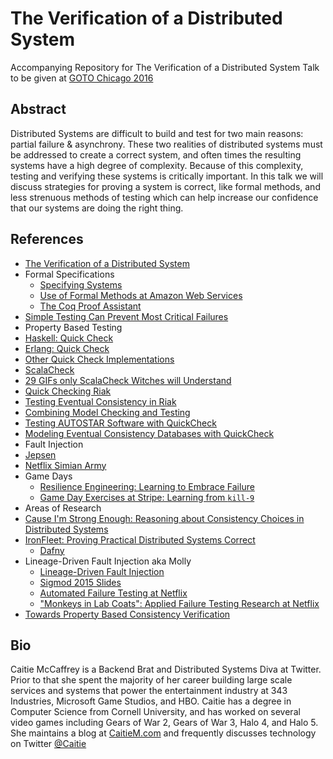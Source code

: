# The Verification of a Distributed System
Accompanying Repository for The Verification of a Distributed System Talk to be given at [GOTO Chicago 2016](http://gotocon.com/chicago-2016)

## Abstract
Distributed Systems are difficult to build and test for two main reasons: partial failure & asynchrony.  These two realities of distributed systems must be addressed to create a correct system, and often times the resulting systems have a high degree of complexity.  Because of this complexity, testing and verifying these systems is critically important.  In this talk we will discuss strategies for proving a system is correct, like formal methods, and less strenuous methods of testing which can help increase our confidence that our systems are doing the right thing.

## References
* [The Verification of a Distributed System](http://queue.acm.org/detail.cfm?id=2889274)
* Formal Specifications
  * [Specifying Systems](http://research.microsoft.com/en-us/um/people/lamport/tla/book-02-08-08.pdf)
  * [Use of Formal Methods at Amazon Web Services](http://research.microsoft.com/en-us/um/people/lamport/tla/formal-methods-amazon.pdf)
  * [The Coq Proof Assistant](https://coq.inria.fr/)
* [Simple Testing Can Prevent Most Critical Failures](https://www.usenix.org/system/files/conference/osdi14/osdi14-paper-yuan.pdf)
* Property Based Testing
 * [Haskell: Quick Check](https://hackage.haskell.org/package/QuickCheck)
 * [Erlang: Quick Check](http://www.quviq.com/products/erlang-quickcheck/)
 * [Other Quick Check Implementations](https://en.wikipedia.org/wiki/QuickCheck)
 * [ScalaCheck](https://www.scalacheck.org/)
 * [29 GIFs only ScalaCheck Witches will Understand](http://nerd.kelseyinnis.com/blog/2015/01/14/29-GIFs-only-scalacheck-witches-will-understand/)
 * [Quick Checking Riak](https://skillsmatter.com/skillscasts/4505-quickchecking-riak)
 * [Testing Eventual Consistency in Riak](https://www.youtube.com/watch?v=x9mW54GJpG0)
 * [Combining Model Checking and Testing](http://research.microsoft.com/pubs/200544/main.pdf)
 * [Testing AUTOSTAR Software with QuickCheck](http://ieeexplore.ieee.org/xpl/login.jsp?reload=true&tp=&arnumber=7107466&url=http%3A%2F%2Fieeexplore.ieee.org%2Fxpls%2Fabs_all.jsp%3Farnumber%3D7107466)
 * [Modeling Eventual Consistency Databases with QuickCheck](https://vimeo.com/23220830)
* Fault Injection
 * [Jepsen](http://jepsen.io/)
 * [Netflix Simian Army](http://techblog.netflix.com/2011/07/netflix-simian-army.html)
 * Game Days
    * [Resilience Engineering: Learning to Embrace Failure](https://queue.acm.org/detail.cfm?id=2371297)
    * [Game Day Exercises at Stripe: Learning from `kill-9`](https://stripe.com/blog/game-day-exercises-at-stripe)
* Areas of Research
 * [Cause I'm Strong Enough: Reasoning about Consistency Choices in Distributed Systems](https://pages.lip6.fr/Marc.Shapiro/papers/CISE-POPL-2016.pdf) 
 * [IronFleet: Proving Practical Distributed Systems Correct](http://research.microsoft.com/apps/pubs/default.aspx?id=255833)
   * [Dafny](http://research.microsoft.com/en-us/projects/dafny/)
 * Lineage-Driven Fault Injection aka Molly
    * [Lineage-Driven Fault Injection](http://people.ucsc.edu/~palvaro/molly.pdf)
    * [Sigmod 2015 Slides](http://www.slideshare.net/palvaro/lineagedriven-fault-injection-sigmod15)
    * [Automated Failure Testing at Netflix](http://techblog.netflix.com/2016/01/automated-failure-testing.html)
    * ["Monkeys in Lab Coats": Applied Failure Testing Research at Netflix](http://www.infoq.com/presentations/failure-test-research-netflix)
 * [Towards Property Based Consistency Verification](http://www.eurecom.fr/fr/publication/4874/download/ds-publi-4874.pdf)


## Bio
Caitie McCaffrey is a Backend Brat and Distributed Systems Diva at Twitter.  Prior to that she spent the majority of her career building large scale services and systems that power the entertainment industry at 343 Industries, Microsoft Game Studios, and HBO.  Caitie has a degree in Computer Science from Cornell University, and has worked on several video games including Gears of War 2, Gears of War 3, Halo 4, and Halo 5.  She maintains a blog at [CaitieM.com](https://caitiem.com/) and frequently discusses technology on Twitter [@Caitie](https://twitter.com/caitie)
